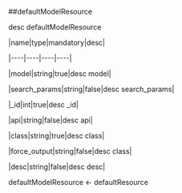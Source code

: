 ##defaultModelResource

desc defaultModelResource

|name|type|mandatory|desc|

|----|----|----|----|

|model|string|true|desc model|

|search_params|string|false|desc search_params|

|_id|int|true|desc _id|

|api|string|false|desc api|

|class|string|true|desc class|

|force_output|string|false|desc class|

|desc|string|false|desc desc|

defaultModelResource <- defaultResource

